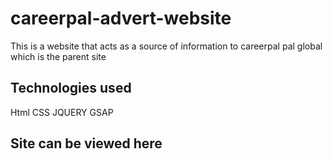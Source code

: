 # careerpal-advert-website


This is a  website that acts as a source of information to careerpal pal global which is the parent site

## Technologies used

Html 
CSS
JQUERY
GSAP

## Site can be viewed here


